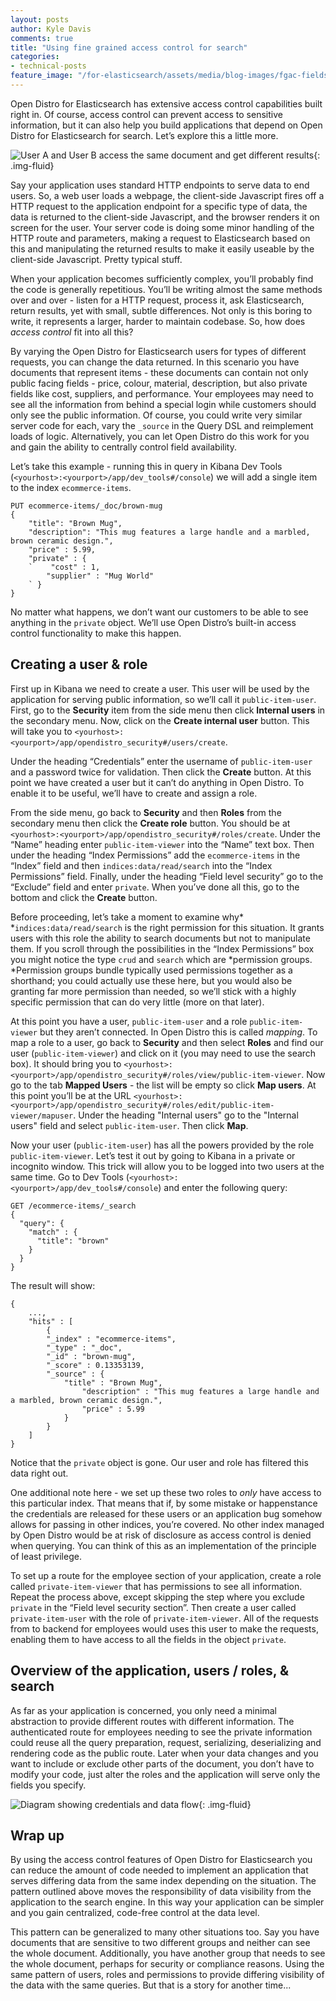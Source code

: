 ```yaml
---
layout: posts
author: Kyle Davis
comments: true
title: "Using fine grained access control for search"
categories:
- technical-posts
feature_image: "/for-elasticsearch/assets/media/blog-images/fgac-fields.png"
---
```


Open Distro for Elasticsearch has extensive access control capabilities built right in. Of course, access control can prevent access to sensitive information, but it can also help you build applications that depend on Open Distro for Elasticsearch for search. Let’s explore this a little more.

![User A and User B access the same document and get different results](/for-elasticsearch/assets/media/blog-images/fgac-fields.png){: .img-fluid}


Say your application uses standard HTTP endpoints to serve data to end users. So, a web user loads a webpage, the client-side Javascript fires off a HTTP request to the application endpoint for a specific type of data, the data is returned to the client-side Javascript, and the browser renders it on screen for the user. Your server code is doing some minor handling of the HTTP route and parameters, making a request to Elasticsearch based on this and manipulating the returned results to make it easily useable by the client-side Javascript. Pretty typical stuff.

When your application becomes sufficiently complex, you’ll probably find the code is generally repetitious. You’ll be writing almost the same methods over and over - listen for a HTTP request, process it, ask Elasticsearch, return results, yet with small, subtle differences. Not only is this boring to write, it represents a larger, harder to maintain codebase. So, how does *access control* fit into all this?

By varying the Open Distro for Elasticsearch users for types of different requests, you can change the data returned. In this scenario you have documents that represent items - these documents can contain not only public facing fields - price, colour, material, description, but also private fields like cost, suppliers, and performance. Your employees may need to see all the information from behind a special login while customers should only see the public information. Of course, you could write very similar server code for each, vary the `_source` in the Query DSL and reimplement loads of logic. Alternatively, you can let Open Distro do this work for you and gain the ability to centrally control field availability.

Let’s take this example - running this in query in Kibana Dev Tools (`<yourhost>:<yourport>/app/dev_tools#/console`) we will add a single item to the index `ecommerce-items`.


```
PUT ecommerce-items/_doc/brown-mug
{
    "title": "Brown Mug",
    "description": "This mug features a large handle and a marbled, brown ceramic design.",
    "price" : 5.99,
    "private" : {
    `    "cost" : 1,
        "supplier" : "Mug World"
    ` }
}
```


No matter what happens, we don’t want our customers to be able to see anything in the `private` object. We’ll use Open Distro’s built-in access control functionality to make this happen.

## Creating a user & role

First up in Kibana we need to create a user. This user will be used by the application for serving public information, so we’ll call it `public-item-user`. First, go to the **Security** item from the side menu then click **Internal users** in the secondary menu. Now, click on the **Create internal user** button. This will take you to `<yourhost>:<yourport>/app/opendistro_security#/users/create`.

Under the heading “Credentials” enter the username of `public-item-user` and a password twice for validation. Then click the **Create** button. At this point we have created a user but it can’t do anything in Open Distro. To enable it to be useful, we’ll have to create and assign a role.

From the side menu, go back to **Security** and then **Roles** from the secondary menu then click the **Create role** button. You should be at `<yourhost>:<yourport>/app/opendistro_security#/roles/create`. Under the “Name” heading enter `public-item-viewer` into the “Name” text box. Then under the heading “Index Permissions” add the `ecommerce-items` in the “Index” field and then `indices:data/read/search` into the “Index Permissions” field. Finally, under the heading “Field level security” go to the “Exclude” field and enter `private`. When you’ve done all this, go to the bottom and click the **Create** button.

Before proceeding, let’s take a moment to examine why* *`indices:data/read/search` is the right permission for this situation. It grants users with this role the ability to search documents but not to manipulate them. If you scroll through the possibilities in the “Index Permissions” box you might notice the type `crud` and `search` which are *permission groups. *Permission groups bundle typically used permissions together as a shorthand; you could actually use these here, but you would also be granting far more permission than needed, so we’ll stick with a highly specific permission that can do very little (more on that later).

At this point you have a user, `public-item-user` and a role `public-item-viewer` but they aren’t connected. In Open Distro this is called *mapping*. To map a role to a user, go back to **Security** and then select **Roles** and find our user (`public-item-viewer`) and click on it (you may need to use the search box). It should bring you to `<yourhost>:<yourport>/app/opendistro_security#/roles/view/public-item-viewer`.  Now go to the tab **Mapped Users** - the list will be empty so click **Map users**. At this point you’ll be at the URL `<yourhost>:<yourport>/app/opendistro_security#/roles/edit/public-item-viewer/mapuser`.  Under the heading "Internal users" go to the "Internal users" field and select `public-item-user`. Then click **Map**.

Now your user (`public-item-user`) has all the powers provided by the role `public-item-viewer`. Let’s test it out by going to Kibana in a private or incognito window. This trick will allow you to be logged into two users at the same time. Go to Dev Tools (`<yourhost>:<yourport>/app/dev_tools#/console`) and enter the following query:

```
GET /ecommerce-items/_search
{
  "query": {
    "match" : {
      "title": "brown"
    }
  }
}
```

The result will show:

```
{
    ...,
    "hits" : [
        {
        "_index" : "ecommerce-items",
        "_type" : "_doc",
        "_id" : "brown-mug",
        "_score" : 0.13353139,
        "_source" : {
            "title" : "Brown Mug",
                "description" : "This mug features a large handle and a marbled, brown ceramic design.",
                "price" : 5.99
            }
        }
    ]
}
```

Notice that the `private` object is gone. Our user and role has filtered this data right out.

One additional note here - we set up these two roles to *only* have access to this particular index. That means that if,  by some mistake or happenstance the credentials are released for these users or an application bug somehow allows for passing in other indices, you’re covered. No other index managed by Open Distro would be at risk of disclosure as access control is denied when querying. You can think of this as an implementation of the principle of least privilege.

To set up a route for the employee section of your application, create a role called `private-item-viewer`  that has permissions to see all information. Repeat the process above, except skipping the step where you exclude `private` in the “Field level security section”. Then create a user called `private-item-user` with the role of `private-item-viewer`. All of the requests from to backend for employees would uses this user to make the requests, enabling them to have access to all the fields in the object `private`.

## Overview of the application, users / roles, & search

As far as your application is concerned, you only need a minimal abstraction to provide different routes with different information. The authenticated route for employees needing to see the private information could reuse all the query preparation, request, serializing, deserializing and rendering code as the public route. Later when your data changes and you want to include or exclude other parts of the document, you don’t have to modify your code, just alter the roles and the application will serve only the fields you specify.

![Diagram showing credentials and data flow](/for-elasticsearch/assets/media/blog-images/credentials-diagram.png){: .img-fluid}

## Wrap up

By using the access control features of Open Distro for Elasticsearch you can reduce the amount of code needed to implement an application that serves differing data from the same index depending on the situation. The pattern outlined above moves the responsibility of data visibility from the application to the search engine. In this way your application can be simpler and you gain centralized, code-free control at the data level. 

This pattern can be generalized to many other situations too. Say you have documents that are sensitive to two different groups and neither can see the whole document. Additionally, you have another group that needs to see the whole document, perhaps for security or compliance reasons. Using the same pattern of users, roles and permissions to provide differing visibility of the data with the same queries. But that is a story for another time...
